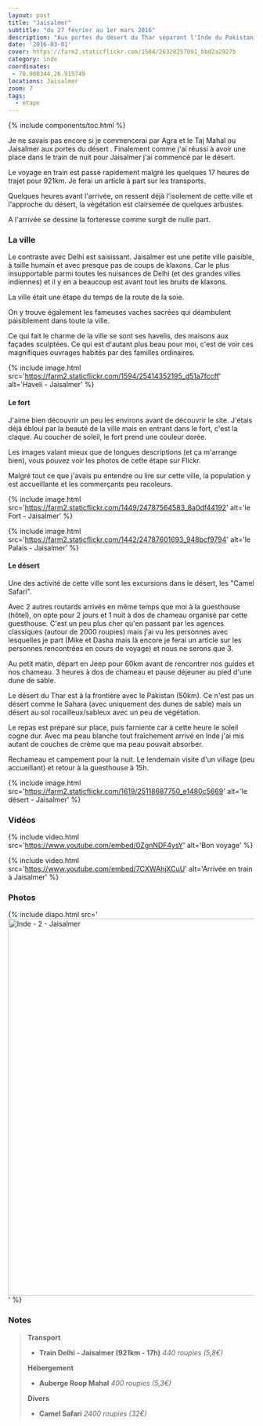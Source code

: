 ```yaml
---
layout: post
title: "Jaisalmer"
subtitle: "du 27 février au 1er mars 2016"
description: "Aux portes du désert du Thar séparant l'Inde du Pakistan, le fort de Jaisalmer avec les façades de ses maisons finement sculptées dans du gré blanc mérite bien son nom de perle du désert."
date: '2016-03-01'
cover: https://farm2.staticflickr.com/1584/26328257091_bbd2a2927b
category: inde
coordinates:
 - 70.908344,26.915749
locations: Jaisalmer
zoom: 7
tags:
  - etape
---
```


{% include components/toc.html %}

Je ne savais pas encore si je commencerai par Agra et le Taj Mahal ou Jaisalmer aux portes du désert . Finalement comme j'ai réussi à avoir une place dans le train de nuit pour Jaisalmer j'ai commencé par le désert.

Le voyage en train est passé rapidement malgré les quelques 17 heures de trajet pour 921km. Je ferai un article à part sur les transports.

Quelques heures avant l'arrivée,  on ressent déjà l'isolement de cette ville et l'approche du désert, la végétation est clairsemée de quelques arbustes.

A l'arrivée se dessine la forteresse comme surgit de nulle part.

### La ville

Le contraste avec Delhi est saisissant. Jaisalmer est une petite ville paisible, à taille humain et avec presque pas de coups de klaxons.  Car le plus insupportable parmi toutes les nuisances de Delhi (et des grandes villes indiennes) et il y en a beaucoup est avant tout les bruits de klaxons.

La ville était une étape du temps de la route de la soie.

On y trouve également les fameuses vaches sacrées qui déambulent paisiblement dans toute la ville.

Ce qui fait le charme de la ville se sont ses havelis, des maisons aux façades sculptées. Ce qui est d'autant plus beau pour moi, c'est de voir ces magnifiques ouvrages habités par des familles ordinaires.

{% include image.html
  src='https://farm2.staticflickr.com/1594/25414352195_d51a7fccff'
  alt='Haveli - Jaisalmer'
%}


#### Le fort

J'aime bien  découvrir un peu les environs avant de découvrir le site. J'étais déjà ébloui par la beauté de la ville mais en entrant dans le fort, c'est la claque. Au coucher de soleil, le fort prend une couleur dorée.

Les images valant mieux que de longues descriptions (et ça m'arrange bien), vous pouvez voir les photos de cette étape sur Flickr.

Malgré tout ce que j'avais pu entendre ou lire sur cette ville, la population y est accueillante et les commerçants peu racoleurs.

{% include image.html
  src='https://farm2.staticflickr.com/1449/24787564583_8a0df44192'
  alt='le Fort - Jaisalmer'
%}

{% include image.html
  src='https://farm2.staticflickr.com/1442/24787601693_948bcf9794'
  alt='le Palais - Jaisalmer'
%}

#### Le désert

Une des activité de cette ville sont les excursions dans le désert, les "Camel Safari".

Avec 2 autres routards arrivés en même temps que moi à la guesthouse  (hôtel), on opte pour 2 jours et 1 nuit à dos de chameau organisé par cette guesthouse. C'est un peu plus cher qu'en passant par les agences classiques (autour de 2000 roupies) mais j'ai vu les personnes avec lesquelles je part (Mike et Dasha mais là encore je ferai un article sur les personnes rencontrées en cours de voyage) et nous ne serons que 3.

Au petit matin, départ en Jeep pour 60km avant de rencontrer nos guides et nos chameau. 3 heures à dos de chameau et pause déjeuner au pied d'une dune de sable.

Le désert du Thar est à la frontière avec  le Pakistan (50km). Ce n'est pas un désert comme le Sahara (avec uniquement des dunes de sable) mais un désert au sol rocailleux/sableux avec un peu de végétation.

Le repas est préparé sur place, puis farniente car à cette heure le soleil cogne dur. Avec ma peau blanche tout fraîchement arrivé en Inde j'ai mis autant de couches de crème que ma peau pouvait absorber.

Rechameau et campement pour la nuit. Le lendemain visite d'un village (peu accueillant) et retour à la guesthouse à 15h.

{% include image.html
  src='https://farm2.staticflickr.com/1619/25118687750_e1480c5669'
  alt='le désert - Jaisalmer'
%}

### Vidéos

{% include video.html
  src='https://www.youtube.com/embed/0ZgnNDF4ysY'
  alt='Bon voyage'
%}

{% include video.html
  src='https://www.youtube.com/embed/7CXWAhjXCuU'
  alt='Arrivée en train à Jaisalmer'
%}


### Photos

{% include diapo.html
  src='<a data-flickr-embed="true"  href="https://www.flickr.com/photos/planitude/albums/72157662983831193" title="Inde - 2 - Jaisalmer"><img src="https://farm2.staticflickr.com/1663/25046765389_2b1939edcb_b.jpg" width="1024" height="768" alt="Inde - 2 - Jaisalmer"></a><script async src="//embedr.flickr.com/assets/client-code.js" charset="utf-8"></script>
  '
%}

### Notes

>**Transport**
>
>- **Train Delhi - Jaisalmer (921km - 17h)** *440 roupies (5,8€)*
>
>**Hébergement**
>
>- **Auberge Roop Mahal** *400 roupies (5,3€)*
>
>**Divers**
>
>- **Camel Safari** *2400 roupies (32€)*
